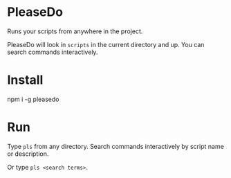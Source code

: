 # PleaseDo

Runs your scripts from anywhere in the project.

PleaseDo will look in `scripts` in the current directory and up. You can search commands interactively.


# Install

npm i -g pleasedo

# Run

Type `pls` from any directory. Search commands interactively by script name or description.

Or type `pls <search terms>`.
